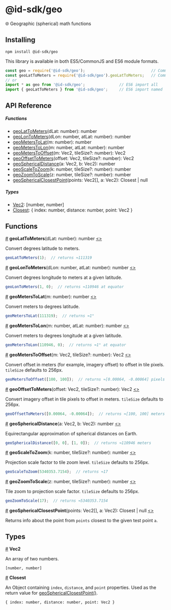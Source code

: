 # @id-sdk/geo

🌐 Geographic (spherical) math functions


## Installing

`npm install @id-sdk/geo`

This library is available in both ES5/CommonJS and ES6 module formats.

```js
const geo = require('@id-sdk/geo');                             // CommonJS import all
const geoLatToMeters = require('@id-sdk/geo').geoLatToMeters;   // CommonJS import named
// or
import * as geo from '@id-sdk/geo';               // ES6 import all
import { geoLatToMeters } from '@id-sdk/geo';     // ES6 import named
```


## API Reference

##### Functions
* [geoLatToMeters](#geoLatToMeters)(dLat: number): number
* [geoLonToMeters](#geoLonToMeters)(dLon: number, atLat: number): number
* [geoMetersToLat](#geoMetersToLat)(m: number): number
* [geoMetersToLon](#geoMetersToLon)(m: number, atLat: number): number
* [geoMetersToOffset](#geoMetersToOffset)(m: Vec2, tileSize?: number): Vec2
* [geoOffsetToMeters](#geoOffsetToMeters)(offset: Vec2, tileSize?: number): Vec2
* [geoSphericalDistance](#geoSphericalDistance)(a: Vec2, b: Vec2): number
* [geoScaleToZoom](#geoScaleToZoom)(k: number, tileSize?: number): number
* [geoZoomToScale](#geoZoomToScale)(z: number, tileSize?: number): number
* [geoSphericalClosestPoint](#geoSphericalClosestPoint)(points: Vec2[], a: Vec2): Closest | null

##### Types
* [Vec2](#Vec2): [number, number]
* [Closest](#Closest): { index: number, distance: number, point: Vec2 }


## Functions

<a name="geoLatToMeters" href="#geoLatToMeters">#</a> <b>geoLatToMeters</b>(dLat: number): number [<>](https://github.com/ideditor/id-sdk/blob/master/packages/math/geo/src/geo.ts#L19 "Source")

Convert degrees latitude to meters.

```js
geoLatToMeters(1);  // returns ≈111319
```


<a name="geoLonToMeters" href="#geoLonToMeters">#</a> <b>geoLonToMeters</b>(dLon: number, atLat: number): number [<>](https://github.com/ideditor/id-sdk/blob/master/packages/math/geo/src/geo.ts#L30 "Source")

Convert degrees longitude to meters at a given latitude.

```js
geoLonToMeters(1, 0);  // returns ≈110946 at equator
```


<a name="geoMetersToLat" href="#geoMetersToLat">#</a> <b>geoMetersToLat</b>(m: number): number [<>](https://github.com/ideditor/id-sdk/blob/master/packages/math/geo/src/geo.ts#L42 "Source")

Convert meters to degrees latitude.

```js
geoMetersToLat(111319);  // returns ≈1°
```


<a name="geoMetersToLon" href="#geoMetersToLon">#</a> <b>geoMetersToLon</b>(m: number, atLat: number): number [<>](https://github.com/ideditor/id-sdk/blob/master/packages/math/geo/src/geo.ts#L53 "Source")

Convert meters to degrees longitude at a given latitude.

```js
geoMetersToLon(110946, 0);  // returns ≈1° at equator
```


<a name="geoMetersToOffset" href="#geoMetersToOffset">#</a> <b>geoMetersToOffset</b>(m: Vec2, tileSize?: number): Vec2 [<>](https://github.com/ideditor/id-sdk/blob/master/packages/math/geo/src/geo.ts#L66 "Source")

Convert offset in meters (for example, imagery offset) to offset in tile pixels.  `tileSize` defaults to 256px.

```js
geoMetersToOffset([100, 100]);  // returns ≈[0.00064, -0.00064] pixels
```


<a name="geoOffsetToMeters" href="#geoOffsetToMeters">#</a> <b>geoOffsetToMeters</b>(offset: Vec2, tileSize?: number): Vec2 [<>](https://github.com/ideditor/id-sdk/blob/master/packages/math/geo/src/geo.ts#L78 "Source")

Convert imagery offset in tile pixels to offset in meters.  `tileSize` defaults to 256px.

```js
geoOffsetToMeters([0.00064, -0.00064]);  // returns ≈[100, 100] meters
```


<a name="geoSphericalDistance" href="#geoSphericalDistance">#</a> <b>geoSphericalDistance</b>(a: Vec2, b: Vec2): number [<>](https://github.com/ideditor/id-sdk/blob/master/packages/math/geo/src/geo.ts#L93 "Source")

Equirectangular approximation of spherical distances on Earth.

```js
geoSphericalDistance([0, 0], [1, 0]);  // returns ≈110946 meters
```


<a name="geoScaleToZoom" href="#geoScaleToZoom">#</a> <b>geoScaleToZoom</b>(k: number, tileSize?: number): number [<>](https://github.com/ideditor/id-sdk/blob/master/packages/math/geo/src/geo.ts#L106 "Source")

Projection scale factor to tile zoom level.  `tileSize` defaults to 256px.

```js
geoScaleToZoom(5340353.7154);  // returns ≈17
```


<a name="geoZoomToScale" href="#geoZoomToScale">#</a> <b>geoZoomToScale</b>(z: number, tileSize?: number): number [<>](https://github.com/ideditor/id-sdk/blob/master/packages/math/geo/src/geo.ts#L119 "Source")

Tile zoom to projection scale factor.  `tileSize` defaults to 256px.

```js
geoZoomToScale(17);  // returns ≈5340353.7154
```


<a name="geoSphericalClosestPoint" href="#geoSphericalClosestPoint">#</a> <b>geoSphericalClosestPoint</b>(points: Vec2[], a: Vec2): Closest | null [<>](https://github.com/ideditor/id-sdk/blob/master/packages/math/geo/src/geo.ts#L142 "Source")

Returns info about the point from `points` closest to the given test point `a`.



## Types

<a name="Vec2" href="#Vec2">#</a> <b>Vec2</b>

An array of two numbers.

`[number, number]`


<a name="Closest" href="#Closest">#</a> <b>Closest</b>

An Object containing `index`, `distance`, and `point` properties.  Used as the return value for [geoSphericalClosestPoint()](#geoSphericalClosestPoint).

`{ index: number, distance: number, point: Vec2 }`

